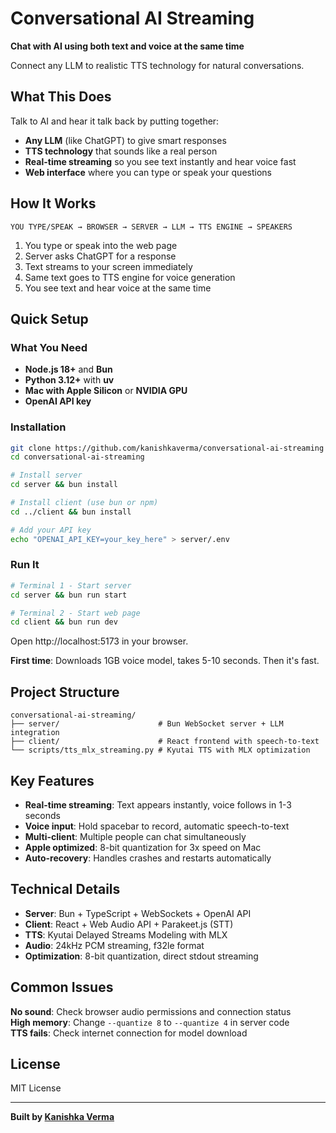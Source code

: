 # Conversational AI Streaming

**Chat with AI using both text and voice at the same time**

Connect any LLM to realistic TTS technology for natural conversations.

## What This Does

Talk to AI and hear it talk back by putting together:
- **Any LLM** (like ChatGPT) to give smart responses
- **TTS technology** that sounds like a real person
- **Real-time streaming** so you see text instantly and hear voice fast
- **Web interface** where you can type or speak your questions

## How It Works

```
YOU TYPE/SPEAK → BROWSER → SERVER → LLM → TTS ENGINE → SPEAKERS
```

1. You type or speak into the web page
2. Server asks ChatGPT for a response
3. Text streams to your screen immediately
4. Same text goes to TTS engine for voice generation
5. You see text and hear voice at the same time

## Quick Setup

### What You Need
- **Node.js 18+** and **Bun**
- **Python 3.12+** with **uv**
- **Mac with Apple Silicon** or **NVIDIA GPU**
- **OpenAI API key**

### Installation
```bash
git clone https://github.com/kanishkaverma/conversational-ai-streaming
cd conversational-ai-streaming

# Install server
cd server && bun install

# Install client (use bun or npm)
cd ../client && bun install

# Add your API key
echo "OPENAI_API_KEY=your_key_here" > server/.env
```

### Run It
```bash
# Terminal 1 - Start server
cd server && bun run start

# Terminal 2 - Start web page  
cd client && bun run dev
```

Open http://localhost:5173 in your browser.

**First time**: Downloads 1GB voice model, takes 5-10 seconds. Then it's fast.

## Project Structure

```
conversational-ai-streaming/
├── server/                      # Bun WebSocket server + LLM integration
├── client/                      # React frontend with speech-to-text
└── scripts/tts_mlx_streaming.py # Kyutai TTS with MLX optimization
```

## Key Features

- **Real-time streaming**: Text appears instantly, voice follows in 1-3 seconds
- **Voice input**: Hold spacebar to record, automatic speech-to-text
- **Multi-client**: Multiple people can chat simultaneously
- **Apple optimized**: 8-bit quantization for 3x speed on Mac
- **Auto-recovery**: Handles crashes and restarts automatically

## Technical Details

- **Server**: Bun + TypeScript + WebSockets + OpenAI API
- **Client**: React + Web Audio API + Parakeet.js (STT)
- **TTS**: Kyutai Delayed Streams Modeling with MLX
- **Audio**: 24kHz PCM streaming, f32le format
- **Optimization**: 8-bit quantization, direct stdout streaming

## Common Issues

**No sound**: Check browser audio permissions and connection status  
**High memory**: Change `--quantize 8` to `--quantize 4` in server code  
**TTS fails**: Check internet connection for model download  

## License

MIT License

---

**Built by [Kanishka Verma](mailto:kanisverma@gmail.com)**